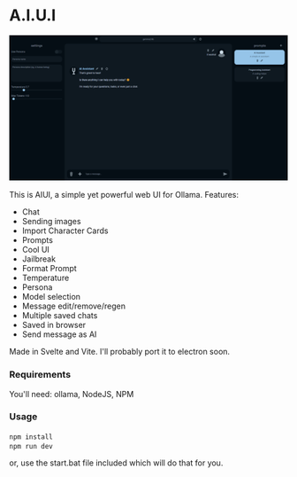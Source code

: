 # A.I.U.I

![AIUI OLLaMA Web UI](image.png)

This is AIUI, a simple yet powerful web UI for Ollama.
Features:
- Chat
- Sending images
- Import Character Cards
- Prompts
- Cool UI
- Jailbreak
- Format Prompt
- Temperature
- Persona
- Model selection
- Message edit/remove/regen
- Multiple saved chats
- Saved in browser
- Send message as AI

Made in Svelte and Vite. I'll probably port it to electron soon.

### Requirements
You'll need: ollama, NodeJS, NPM

### Usage
`npm install`  
`npm run dev`  

or, use the start.bat file included which will do that for you.